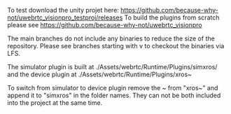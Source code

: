 To test download the unity projet here: https://github.com/because-why-not/uwebrtc_visionpro_testproj/releases
To build the plugins from scratch please see https://github.com/because-why-not/uwebrtc_visionpro

The main branches do not include any binaries to reduce the size of the repository. Please see branches starting with v to checkout the binaries via LFS. 

The simulator plugin is built at ./Assets/webrtc/Runtime/Plugins/simxros/ and the 
device plugin at ./Assets/webrtc/Runtime/Plugins/xros~

To switch from simulator to device plugin remove the ~ from "xros~" and append it to "simxros" in the folder names.
They can not be both included into the project at the same time. 

